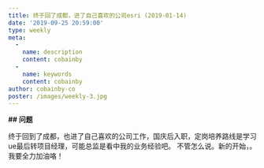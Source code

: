 ```yaml
---
title: 终于回了成都，进了自己喜欢的公司esri (2019-01-14)
date: '2019-09-25 20:59:00'
type: weekly
meta:
  -
    name: description
    content: cobainby
  -
    name: keywords
    content: cobainby
author: cobainby-co
poster: /images/weekly-3.jpg
---
```


**## 问题**

终于回到了成都，也进了自己喜欢的公司工作，国庆后入职，定岗培养路线是学习ue最后转项目经理，可能总监是看中我的业务经验吧。
不管怎么说。新的开始，。
我要全力加油咯！



